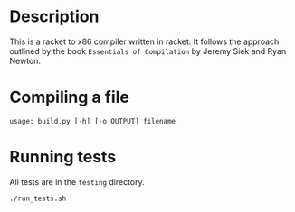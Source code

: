 # Description
This is a racket to x86 compiler written in racket. It follows the approach outlined by the book `Essentials of Compilation` by Jeremy Siek and Ryan Newton.

# Compiling a file 
```
usage: build.py [-h] [-o OUTPUT] filename
```

# Running tests
All tests are in the `testing` directory.

```
./run_tests.sh
```
